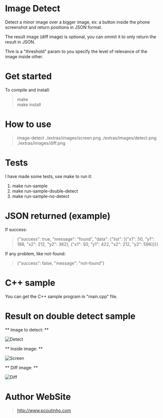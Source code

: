 # Image Detect

Detect a minor image over a bigger image, ex: a button inside the phone screenshot and return positions in JSON format.

The result image (diff image) is optional, you can ommit it to only return the result in JSON.  

Thre is a "threshold" param to you specify the level of relevance of the image inside other.  

# Get started

To compile and install:  
  
> make  
> make install  

# How to use

> image-detect ./extras/images/screen.png ./extras/images/detect.png ./extras/images/diff.png  

# Tests

I have made some tests, use make to run it:

1. make run-sample
2. make run-sample-double-detect
3. make run-sample-no-detect

# JSON returned (example)

If success:

> {"success": true, "message": "found", "data": {"list": [{"x1": 50, "y1": 188, "x2": 212, "y2": 362}, {"x1": 50, "y1": 422, "x2": 212, "y2": 596}]}}

If any problem, like not-found:

> {"success": false, "message": "not-found"}

# C++ sample

You can get the C++ sample program in "main.cpp" file.

# Result on double detect sample

** Image to detect: ** 

![Detect](https://github.com/prsolucoes/image-detect/raw/master/extras/images/detect.png "Detect")

** Inside image: ** 

![Screen](https://github.com/prsolucoes/image-detect/raw/master/extras/images/screen-double.png "Screen")

** Diff image: ** 

![Diff](https://github.com/prsolucoes/image-detect/raw/master/extras/images/diff-screen-double.png "Diff")

# Author WebSite

> http://www.pcoutinho.com